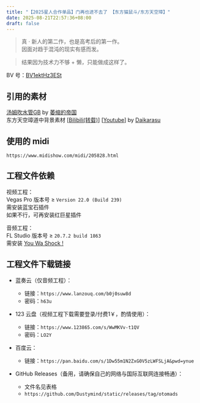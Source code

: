 ```yaml
---
title: "【2025星人合作单品】门再也进不去了 【东方猫鼠斗/东方天空璋】"
date: 2025-08-21T22:57:36+08:00
draft: false
---
```


> 真 · 新人的第二作，也是高考后的第一作。  
> 因面对趋于混沌的现实有感而发。  

> 结果因为技术力不够 + 懒，只能做成这样了。

BV 号：[BV1ektHz3ESt](https://www.bilibili.com/video/BV1ektHz3ESt/)

## 引用的素材
[汤姆吹水管GB](https://www.bilibili.com/video/BV1Qt411X7Tt/) by [萎缩的帝国](https://space.bilibili.com/38218404/)  
东方天空璋道中背景素材 [[Bilibili(转载)](https://www.bilibili.com/video/BV16j411K7tp/)] [[Youtube](https://www.youtube.com/watch?v=VLbG9gmhHWw)] by [Daikarasu](https://www.youtube.com/@Daikarasu)

## 使用的 midi
`https://www.midishow.com/midi/205828.html`

## 工程文件依赖
视频工程：  
Vegas Pro 版本号 ≥ `Version 22.0 (Build 239)`  
需安装蓝宝石插件  
如果不行，可再安装红巨星插件

音频工程：  
FL Studio 版本号 ≥ `20.7.2 build 1863`   
需安装 [You Wa Shock !](https://otomad.wiki/You_Wa_Shock_!)

## 工程文件下载链接

- 蓝奏云（仅音频工程）：
    - 链接：`https://www.lanzouq.com/b0j0suw8d`
    - 密码：`h63u`

- 123 云盘（视频工程下载需要登录/付费1￥，酌情使用）：
    - 链接：`https://www.123865.com/s/WwMKVv-t1QV`
    - 密码：`LO2Y`

- 百度云：
    - 链接：`https://pan.baidu.com/s/1Dw55m1N2ZxG0V5zLWFSLjA&pwd=ynue`

- GitHub Releases（备用，请确保自己的网络与国际互联网连接畅通）：
    - 文件名见表格
    - `https://github.com/Dustymind/static/releases/tag/otomads`
